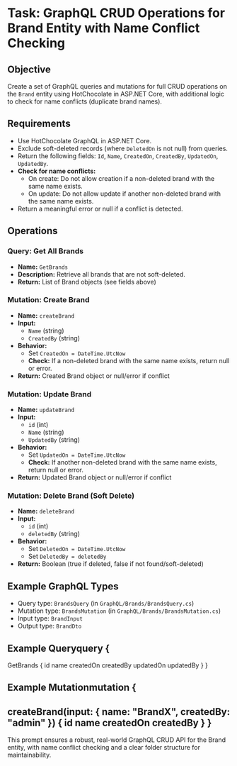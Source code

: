 # Task: GraphQL CRUD Operations for Brand Entity with Name Conflict Checking

## Objective
Create a set of GraphQL queries and mutations for full CRUD operations on the `Brand` entity using HotChocolate in ASP.NET Core, with additional logic to check for name conflicts (duplicate brand names).

## Requirements
- Use HotChocolate GraphQL in ASP.NET Core.
- Exclude soft-deleted records (where `DeletedOn` is not null) from queries.
- Return the following fields: `Id`, `Name`, `CreatedOn`, `CreatedBy`, `UpdatedOn`, `UpdatedBy`.
- **Check for name conflicts:**
  - On create: Do not allow creation if a non-deleted brand with the same name exists.
  - On update: Do not allow update if another non-deleted brand with the same name exists.
- Return a meaningful error or null if a conflict is detected.

## Operations

### Query: Get All Brands
- **Name:** `GetBrands`
- **Description:** Retrieve all brands that are not soft-deleted.
- **Return:** List of Brand objects (see fields above)

### Mutation: Create Brand
- **Name:** `createBrand`
- **Input:**
  - `Name` (string)
  - `CreatedBy` (string)
- **Behavior:**
  - Set `CreatedOn = DateTime.UtcNow`
  - **Check:** If a non-deleted brand with the same name exists, return null or error.
- **Return:** Created Brand object or null/error if conflict

### Mutation: Update Brand
- **Name:** `updateBrand`
- **Input:**
  - `id` (int)
  - `Name` (string)
  - `UpdatedBy` (string)
- **Behavior:**
  - Set `UpdatedOn = DateTime.UtcNow`
  - **Check:** If another non-deleted brand with the same name exists, return null or error.
- **Return:** Updated Brand object or null/error if conflict

### Mutation: Delete Brand (Soft Delete)
- **Name:** `deleteBrand`
- **Input:**
  - `id` (int)
  - `deletedBy` (string)
- **Behavior:**
  - Set `DeletedOn = DateTime.UtcNow`
  - Set `DeletedBy = deletedBy`
- **Return:** Boolean (true if deleted, false if not found/soft-deleted)

## Example GraphQL Types
- Query type: `BrandsQuery` (in `GraphQL/Brands/BrandsQuery.cs`)
- Mutation type: `BrandsMutation` (in `GraphQL/Brands/BrandsMutation.cs`)
- Input type: `BrandInput`
- Output type: `BrandDto`

## Example Queryquery {
  GetBrands {
    id
    name
    createdOn
    createdBy
    updatedOn
    updatedBy
  }
}
## Example Mutationmutation {
  createBrand(input: { name: "BrandX", createdBy: "admin" }) {
    id
    name
    createdOn
    createdBy
  }
}
---

This prompt ensures a robust, real-world GraphQL CRUD API for the Brand entity, with name conflict checking and a clear folder structure for maintainability.
